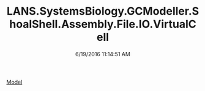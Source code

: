 ﻿---
title: LANS.SystemsBiology.GCModeller.ShoalShell.Assembly.File.IO.VirtualCell
date: 6/19/2016 11:14:51 AM
---

[Model](T-LANS.SystemsBiology.GCModeller.ShoalShell.Assembly.File.IO.VirtualCell.Model.html)
